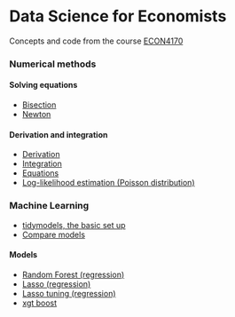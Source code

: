 # Data Science for Economists

Concepts and code from the course [ECON4170](https://www.uio.no/studier/emner/sv/oekonomi/ECON4170/index.html)

### Numerical methods
#### Solving equations
  - [Bisection](https://github.com/eal024/dc-for-econ/blob/main/2023-11-19%20numerical_methods1.R)
  - [Newton]()

#### Derivation and integration
 - [Derivation]()
 - [Integration](https://github.com/eal024/dc-for-econ/blob/main/integration.R)
 - [Equations]()
 - [Log-likelihood estimation (Poisson distribution)](https://github.com/eal024/dc-for-econ/blob/main/loglikehood_estimation.R)
   

### Machine Learning
- [tidymodels, the basic set up](https://github.com/eal024/dc-for-econ/blob/main/tidymodel_set_up.R)
- [Compare models](https://github.com/eal024/dc-for-econ/blob/main/comparing_models.R)

#### Models
- [Random Forest (regression)](https://github.com/eal024/dc-for-econ/blob/main/random_forest.R) 
- [Lasso (regression)](https://github.com/eal024/dc-for-econ/blob/main/Lasso.R)
- [Lasso tuning (regression)](https://github.com/eal024/dc-for-econ/blob/main/lasso_tuning.R)
- [xgt boost](https://github.com/eal024/dc-for-econ/blob/main/xgboost.R)
